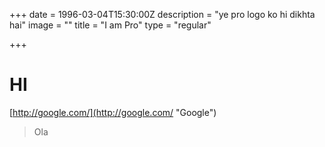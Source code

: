 +++
date = 1996-03-04T15:30:00Z
description = "ye pro logo ko hi dikhta hai"
image = ""
title = "I am Pro"
type = "regular"

+++
# HI

[http://google.com/](http://google.com/ "Google")

> Ola
